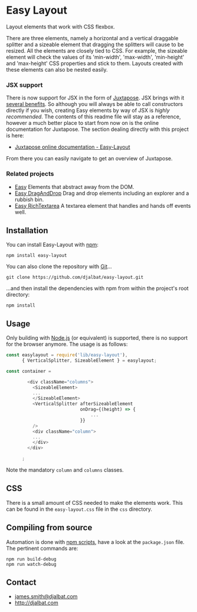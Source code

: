 # Easy Layout

Layout elements that work with CSS flexbox.

There are three elements, namely a horizontal and a vertical draggable splitter and a sizeable element that dragging the splitters will cause to be resized. All the elements are closely tied to CSS. For example, the sizeable element will check the values of its 'min-width', 'max-width', 'min-height' and 'max-height' CSS properties and stick to them. Layouts created with these elements can also be nested easily.

### JSX support

There is now support for JSX in the form of [Juxtapose](https://github.com/djalbat/Juxtapose). JSX brings with it [several benefits](http://djalbat.com/juxtapose#jsxIsGreat). So although you will always be able to call constructors directly if you wish, creating Easy elements by way of JSX is *highly recommended*. The contents of this readme file will stay as a reference, however a much better place to start from now on is the online documentation for Juxtapose. The section dealing directly with this project is here:

* [Juxtapose online documentation - Easy-Layout](http://juxtapose.info/#easyLayout)

From there you can easily navigate to get an overview of Juxtapose.

### Related projects

- [Easy](https://github.com/djalbat/Easy) Elements that abstract away from the DOM.
- [Easy DragAndDrop](https://github.com/djalbat/Easy-DragAndDrop) Drag and drop elements including an explorer and a rubbish bin.
- [Easy RichTextarea](https://github.com/djalbat/Easy-RichTextarea) A textarea element that handles and hands off events well.

## Installation

You can install Easy-Layout with [npm](https://www.npmjs.com/):

    npm install easy-layout

You can also clone the repository with [Git](https://git-scm.com/)...

    git clone https://github.com/djalbat/easy-layout.git

...and then install the dependencies with npm from within the project's root directory:

    npm install

## Usage

Only building with [Node.js](http://nodejs.org) (or equivalent) is supported, there is no support for the browser anymore. The usage is as follows:

```js
const easylayout = require('lib/easy-layout'),
      { VerticalSplitter, SizeableElement } = easylayout;

const container =

        <div className="columns">
          <SizeableElement>
          ...
          </SizeableElement>
          <VerticalSplitter afterSizeableElement
                            onDrag={(height) => {
                                ...
                            }}
          />
          <div className="column">
          ...
          </div>
        </div>

      ;
```

Note the mandatory `column` and `columns` classes.

## CSS

There is a small amount of CSS needed to make the elements work. This can be found in the `easy-layout.css` file in the `css` directory.

## Compiling from source

Automation is done with [npm scripts](https://docs.npmjs.com/misc/scripts), have a look at the `package.json` file. The pertinent commands are:

    npm run build-debug
    npm run watch-debug

## Contact

* james.smith@djalbat.com
* http://djalbat.com
